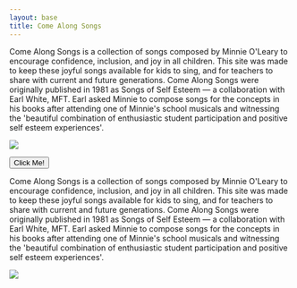 ```yaml
---
layout: base
title: Come Along Songs
---
```

<div class="flex-row">
<div class="flex-small one-half">
<p>
Come Along Songs is a collection of songs composed by Minnie O'Leary to encourage confidence, inclusion, and joy in all children. This site was made to keep these joyful songs available for kids to sing, and for teachers to share with current and future generations. Come Along Songs were originally published in 1981 as Songs of Self Esteem — a collaboration with Earl White, MFT. Earl asked Minnie to compose songs for the concepts in his books after attending one of Minnie's school musicals and witnessing the 'beautiful combination of enthusiastic student participation and positive self esteem experiences'.

</p>            
</div>
    <div class="flex-small"><img src="/img/minnie-cropped.jpg" class="mom"></div>
</div>

<button type="button">Click Me!</button>

<div class="parent">
<div class="div1"><p>
Come Along Songs is a collection of songs composed by Minnie O'Leary to encourage confidence, inclusion, and joy in all children. This site was made to keep these joyful songs available for kids to sing, and for teachers to share with current and future generations. Come Along Songs were originally published in 1981 as Songs of Self Esteem — a collaboration with Earl White, MFT. Earl asked Minnie to compose songs for the concepts in his books after attending one of Minnie's school musicals and witnessing the 'beautiful combination of enthusiastic student participation and positive self esteem experiences'.

</p></div>
<div class="div2"><img src="/img/minnie-cropped.jpg" class="mom"></div>
</div>